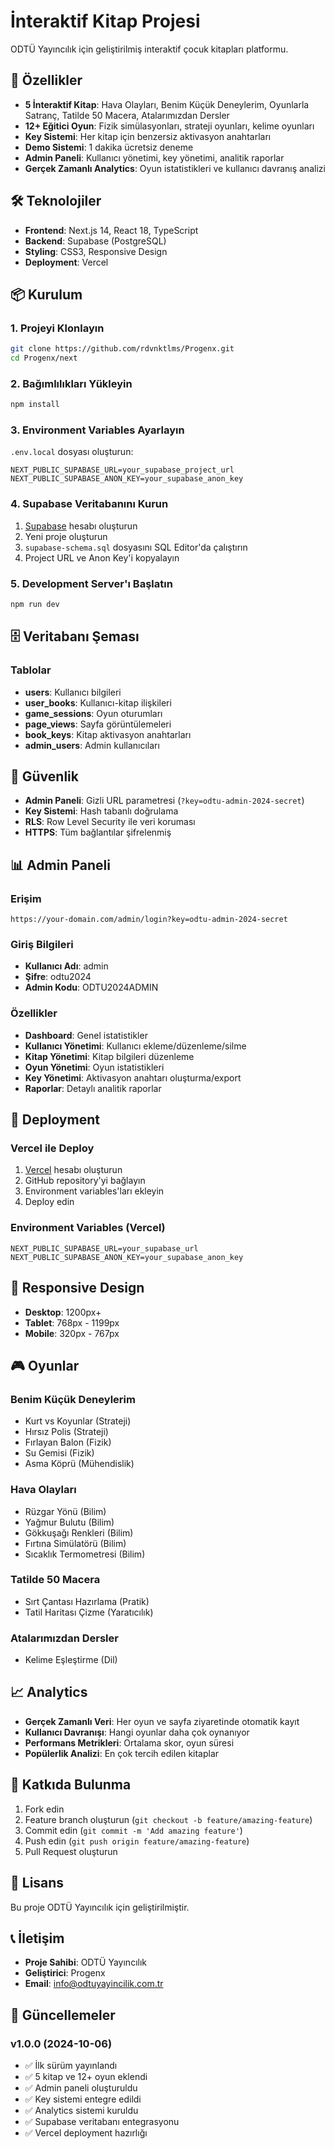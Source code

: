 # İnteraktif Kitap Projesi

ODTÜ Yayıncılık için geliştirilmiş interaktif çocuk kitapları platformu.

## 🚀 Özellikler

- **5 İnteraktif Kitap**: Hava Olayları, Benim Küçük Deneylerim, Oyunlarla Satranç, Tatilde 50 Macera, Atalarımızdan Dersler
- **12+ Eğitici Oyun**: Fizik simülasyonları, strateji oyunları, kelime oyunları
- **Key Sistemi**: Her kitap için benzersiz aktivasyon anahtarları
- **Demo Sistemi**: 1 dakika ücretsiz deneme
- **Admin Paneli**: Kullanıcı yönetimi, key yönetimi, analitik raporlar
- **Gerçek Zamanlı Analytics**: Oyun istatistikleri ve kullanıcı davranış analizi

## 🛠️ Teknolojiler

- **Frontend**: Next.js 14, React 18, TypeScript
- **Backend**: Supabase (PostgreSQL)
- **Styling**: CSS3, Responsive Design
- **Deployment**: Vercel

## 📦 Kurulum

### 1. Projeyi Klonlayın
```bash
git clone https://github.com/rdvnktlms/Progenx.git
cd Progenx/next
```

### 2. Bağımlılıkları Yükleyin
```bash
npm install
```

### 3. Environment Variables Ayarlayın
`.env.local` dosyası oluşturun:
```env
NEXT_PUBLIC_SUPABASE_URL=your_supabase_project_url
NEXT_PUBLIC_SUPABASE_ANON_KEY=your_supabase_anon_key
```

### 4. Supabase Veritabanını Kurun
1. [Supabase](https://supabase.com) hesabı oluşturun
2. Yeni proje oluşturun
3. `supabase-schema.sql` dosyasını SQL Editor'da çalıştırın
4. Project URL ve Anon Key'i kopyalayın

### 5. Development Server'ı Başlatın
```bash
npm run dev
```

## 🗄️ Veritabanı Şeması

### Tablolar
- **users**: Kullanıcı bilgileri
- **user_books**: Kullanıcı-kitap ilişkileri
- **game_sessions**: Oyun oturumları
- **page_views**: Sayfa görüntülemeleri
- **book_keys**: Kitap aktivasyon anahtarları
- **admin_users**: Admin kullanıcıları

## 🔐 Güvenlik

- **Admin Paneli**: Gizli URL parametresi (`?key=odtu-admin-2024-secret`)
- **Key Sistemi**: Hash tabanlı doğrulama
- **RLS**: Row Level Security ile veri koruması
- **HTTPS**: Tüm bağlantılar şifrelenmiş

## 📊 Admin Paneli

### Erişim
```
https://your-domain.com/admin/login?key=odtu-admin-2024-secret
```

### Giriş Bilgileri
- **Kullanıcı Adı**: admin
- **Şifre**: odtu2024
- **Admin Kodu**: ODTU2024ADMIN

### Özellikler
- **Dashboard**: Genel istatistikler
- **Kullanıcı Yönetimi**: Kullanıcı ekleme/düzenleme/silme
- **Kitap Yönetimi**: Kitap bilgileri düzenleme
- **Oyun Yönetimi**: Oyun istatistikleri
- **Key Yönetimi**: Aktivasyon anahtarı oluşturma/export
- **Raporlar**: Detaylı analitik raporlar

## 🚀 Deployment

### Vercel ile Deploy
1. [Vercel](https://vercel.com) hesabı oluşturun
2. GitHub repository'yi bağlayın
3. Environment variables'ları ekleyin
4. Deploy edin

### Environment Variables (Vercel)
```
NEXT_PUBLIC_SUPABASE_URL=your_supabase_url
NEXT_PUBLIC_SUPABASE_ANON_KEY=your_supabase_anon_key
```

## 📱 Responsive Design

- **Desktop**: 1200px+
- **Tablet**: 768px - 1199px
- **Mobile**: 320px - 767px

## 🎮 Oyunlar

### Benim Küçük Deneylerim
- Kurt vs Koyunlar (Strateji)
- Hırsız Polis (Strateji)
- Fırlayan Balon (Fizik)
- Su Gemisi (Fizik)
- Asma Köprü (Mühendislik)

### Hava Olayları
- Rüzgar Yönü (Bilim)
- Yağmur Bulutu (Bilim)
- Gökkuşağı Renkleri (Bilim)
- Fırtına Simülatörü (Bilim)
- Sıcaklık Termometresi (Bilim)

### Tatilde 50 Macera
- Sırt Çantası Hazırlama (Pratik)
- Tatil Haritası Çizme (Yaratıcılık)

### Atalarımızdan Dersler
- Kelime Eşleştirme (Dil)

## 📈 Analytics

- **Gerçek Zamanlı Veri**: Her oyun ve sayfa ziyaretinde otomatik kayıt
- **Kullanıcı Davranışı**: Hangi oyunlar daha çok oynanıyor
- **Performans Metrikleri**: Ortalama skor, oyun süresi
- **Popülerlik Analizi**: En çok tercih edilen kitaplar

## 🤝 Katkıda Bulunma

1. Fork edin
2. Feature branch oluşturun (`git checkout -b feature/amazing-feature`)
3. Commit edin (`git commit -m 'Add amazing feature'`)
4. Push edin (`git push origin feature/amazing-feature`)
5. Pull Request oluşturun

## 📄 Lisans

Bu proje ODTÜ Yayıncılık için geliştirilmiştir.

## 📞 İletişim

- **Proje Sahibi**: ODTÜ Yayıncılık
- **Geliştirici**: Progenx
- **Email**: info@odtuyayincilik.com.tr

## 🔄 Güncellemeler

### v1.0.0 (2024-10-06)
- ✅ İlk sürüm yayınlandı
- ✅ 5 kitap ve 12+ oyun eklendi
- ✅ Admin paneli oluşturuldu
- ✅ Key sistemi entegre edildi
- ✅ Analytics sistemi kuruldu
- ✅ Supabase veritabanı entegrasyonu
- ✅ Vercel deployment hazırlığı
